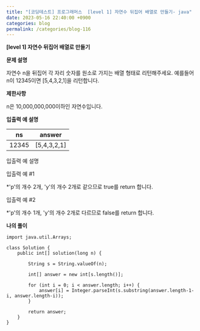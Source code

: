 ```yaml
---
title: "[코딩테스트] 프로그래머스  [level 1] 자연수 뒤집어 배열로 만들기- java"
date: 2023-05-16 22:40:00 +0900
categories: blog
permalink: /categories/blog-116
---
```



**[level 1] 자연수 뒤집어 배열로 만들기**



**문제 설명**

자연수 n을 뒤집어 각 자리 숫자를 원소로 가지는 배열 형태로 리턴해주세요. 예를들어 n이 12345이면 [5,4,3,2,1]을 리턴합니다.





**제한사항**

n은 10,000,000,000이하인 자연수입니다.



**입출력 예 설명**

|ns|	answer|
|---|---|
|12345	|[5,4,3,2,1]|

입출력 예 설명

입출력 예 #1

*'p'의 개수 2개, 'y'의 개수 2개로 같으므로 true를 return 합니다.

입출력 예 #2

*'p'의 개수 1개, 'y'의 개수 2개로 다르므로 false를 return 합니다.



**나의 풀이**

```
import java.util.Arrays;

class Solution {
    public int[] solution(long n) {
    
        String s = String.valueOf(n);
        
        int[] answer = new int[s.length()];
        
        for (int i = 0; i < answer.length; i++) {
            answer[i] = Integer.parseInt(s.substring(answer.length-1-i, answer.length-i));
        }
        
        return answer;
    }
}

```


